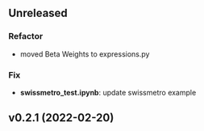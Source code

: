 ## Unreleased

### Refactor

- moved Beta Weights to expressions.py

### Fix

- **swissmetro_test.ipynb**: update swissmetro example

## v0.2.1 (2022-02-20)
